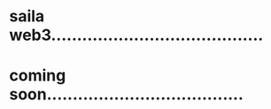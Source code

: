 # saila web3.........................................
# coming soon......................................
